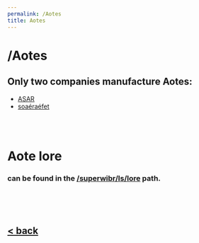 ```yaml
---
permalink: /Aotes
title: Aotes
---
```

# /Aotes
## Only two companies manufacture Aotes:

- [ASAR](./ASAR/index.md)
- [soaéraéfet](./soaéraéfet/index.md)
<br/>
<br/>

# Aote lore
### can be found in the [/superwibr/ls/lore](../slashsuperwibr/ls/lore.md) path.

<br/>
<br/>
<br/>

## [< back](../index.md)